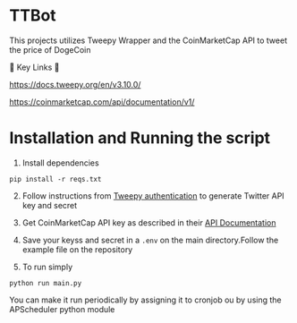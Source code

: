 # TTBot

This projects utilizes Tweepy Wrapper and the CoinMarketCap API to tweet the price of DogeCoin

🔗  Key Links 🔗

https://docs.tweepy.org/en/v3.10.0/

https://coinmarketcap.com/api/documentation/v1/

# Installation and Running the script
1. Install dependencies
```
pip install -r reqs.txt
```
2. Follow instructions from [Tweepy authentication](https://docs.tweepy.org/en/v3.10.0/auth_tutorial.html) to generate Twitter API key and secret

3. Get CoinMarketCap API key as described in their [API Documentation](https://coinmarketcap.com/api/documentation/v1/)

3. Save your keyss and secret in a `.env` on the main directory.Follow the example  file on the repository

4. To run simply
```
python run main.py
```

You can make it run periodically by assigning it to cronjob ou by using the APScheduler python module


